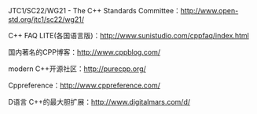 JTC1/SC22/WG21 - The C++ Standards Committee：http://www.open-std.org/jtc1/sc22/wg21/ 

C++ FAQ LITE(各国语言版)：http://www.sunistudio.com/cppfaq/index.html 

国内著名的CPP博客：http://www.cppblog.com/

modern C++开源社区：http://purecpp.org/

Cppreference：http://www.cppreference.com/ 

D语言 C++的最大胆扩展：http://www.digitalmars.com/d/ 
